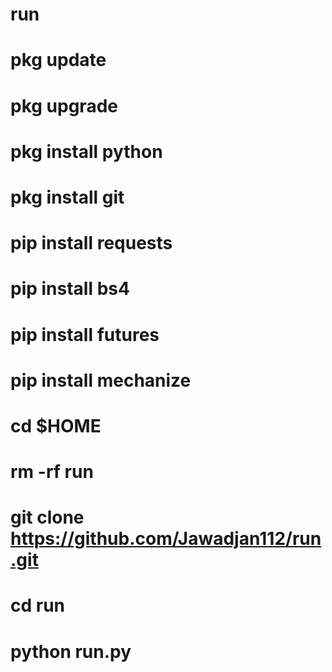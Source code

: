 # run
# pkg update
# pkg upgrade
# pkg install python
# pkg install git
# pip install requests
# pip install bs4
# pip install futures
# pip install mechanize
# cd $HOME

# rm -rf run
# git clone https://github.com/Jawadjan112/run.git
# cd run
# python run.py
